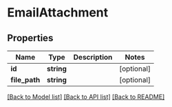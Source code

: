 # EmailAttachment

## Properties

 Name          | Type       | Description | Notes      
---------------|------------|-------------|------------
 **id**        | **string** |             | [optional] 
 **file_path** | **string** |             | [optional] 

[[Back to Model list]](../README.md#documentation-for-models) [[Back to API list]](../README.md#documentation-for-api-endpoints) [[Back to README]](../README.md)


